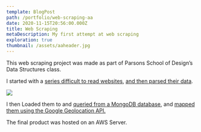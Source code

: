 ```yaml
---
template: BlogPost
path: /portfolio/web-scraping-aa
date: 2020-11-15T20:56:00.000Z
title: Web Scraping
metaDescription: My first attempt at web scraping
exploration: true
thumbnail: /assets/aaheader.jpg
---
```

This web scraping project was made as part of Parsons School of Design’s Data Structures class.

I started with a [series difficult to read websites](http://a%20href%3D/), [and then parsed their data](https://raw.githubusercontent.com/ryezzz/data-structures/master/aaMeetings/finalparse.js).

![](/assets/aasumary.jpg)

I then Loaded them to and [queried from a MongoDB database](https://raw.githubusercontent.com/ryezzz/data-structures/master/aaMeetings/generatingmapfiles/app.js), and [mapped them using the Google Geolocation API.](https://raw.githubusercontent.com/ryezzz/data-structures/master/aaMeetings/generatingmapfiles/app.js)

The final product was hosted on an AWS Server.